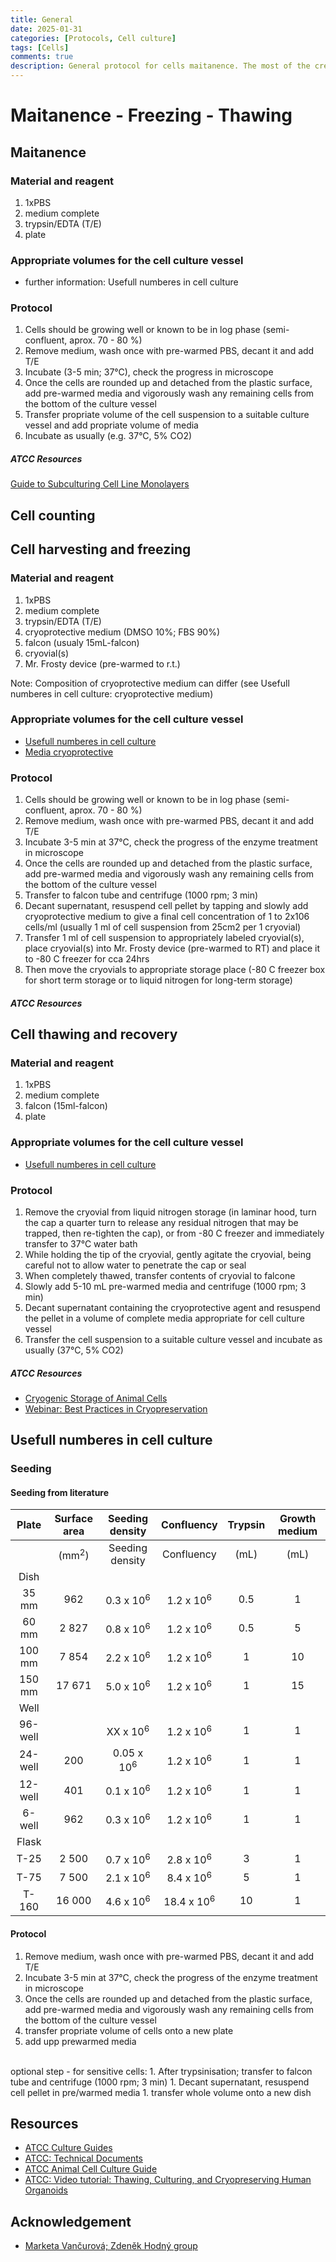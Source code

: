 ```yaml
---
title: General
date: 2025-01-31 
categories: [Protocols, Cell culture]
tags: [Cells]
comments: true
description: General protocol for cells maitanence. The most of the credit goes to Markéta V. as we obtained basic training and information from her. (And was patient enough to answer all our stupid questions 💖)
---
```


# Maitanence - Freezing - Thawing


## Maitanence

### Material and reagent
1. 1xPBS
1. medium complete
1. trypsin/EDTA (T/E)
1. plate

### Appropriate volumes for the cell culture vessel
* further information: Usefull numberes in cell culture

### Protocol
1. Cells should be growing well or known to be in log phase (semi-confluent, aprox. 70 - 80 %)
1. Remove medium, wash once with pre-warmed PBS, decant it and add T/E
1. Incubate (3-5 min; 37°C), check the progress in microscope
1. Once the cells are rounded up and detached from the plastic surface, add pre-warmed media and vigorously wash any remaining cells from the bottom of the culture vessel
1. Transfer propriate volume of the cell suspension to a suitable culture vessel and add propriate volume of media
1. Incubate as usually (e.g. 37°C, 5% CO2)

##### ATCC Resources
[Guide to Subculturing Cell Line Monolayers](https://www.atcc.org/resources/technical-documents/guide-to-subculturing-cell-line-monolayers)


## Cell counting


## Cell harvesting and freezing

### Material and reagent
1. 1xPBS
1. medium complete
1. trypsin/EDTA (T/E)
1. cryoprotective medium (DMSO 10%; FBS 90%)
1. falcon (usualy 15mL-falcon)
1. cryovial(s)
1. Mr. Frosty device (pre-warmed to r.t.)

Note: Composition of cryoprotective medium can differ (see Usefull numberes in cell culture: cryoprotective medium)

### Appropriate volumes for the cell culture vessel
* [Usefull numberes in cell culture](#Seeding)
* [Media cryoprotective](#Media-cryoprotective) 

### Protocol
1. Cells should be growing well or known to be in log phase (semi-confluent, aprox. 70 - 80 %)
1. Remove medium, wash once with pre-warmed PBS, decant it and add T/E
1. Incubate 3-5 min at 37°C, check the progress of the enzyme treatment in microscope
1. Once the cells are rounded up and detached from the plastic surface, add pre-warmed media and vigorously wash any remaining cells from the bottom of the culture vessel
1. Transfer to falcon tube and centrifuge (1000 rpm; 3 min)
1. Decant supernatant, resuspend cell pellet by tapping and slowly add cryoprotective medium to give a final cell concentration of 1 to 2x106 cells/ml (usually 1 ml of cell suspension from 25cm2 per 1 cryovial)
1. Transfer 1 ml of cell suspension to appropriately labeled cryovial(s), place cryovial(s) into Mr. Frosty device (pre-warmed to RT) and place it to -80 C freezer for cca 24hrs
1. Then move the cryovials to appropriate storage place (-80 C freezer box for short term storage or to liquid nitrogen for long-term storage)

##### ATCC Resources


## Cell thawing and recovery 

### Material and reagent
1. 1xPBS
1. medium complete
1. falcon (15ml-falcon)
1. plate

### Appropriate volumes for the cell culture vessel
* [Usefull numberes in cell culture](#Seeding)

### Protocol
1. Remove the cryovial from liquid nitrogen storage (in laminar hood, turn the cap a quarter turn to release any residual nitrogen that may be trapped, then re-tighten the cap), or from -80 C freezer and immediately transfer to 37°C water bath
1. While holding the tip of the cryovial, gently agitate the cryovial, being careful not to allow water to penetrate the cap or seal
1. When completely thawed, transfer contents of cryovial to falcone
1. Slowly add 5-10 mL pre-warmed media and centrifuge (1000 rpm; 3 min)
1. Decant supernatant containing the cryoprotective agent and resuspend the pellet in a volume of complete media appropriate for cell culture vessel
1. Transfer the cell suspension to a suitable culture vessel and incubate as usually (37°C, 5% CO2)

##### ATCC Resources
* [Cryogenic Storage of Animal Cells](https://www.atcc.org/resources/technical-documents/cryogenic-storage-of-animal-cells)
* [Webinar: Best Practices in Cryopreservation](https://www.atcc.org/resources/webinars/2016-webinars/best-practices-in-cryopreservation)

## Usefull numberes in cell culture

### Seeding
#### Seeding from literature

| Plate    | Surface area    | Seeding density      | Confluency           | Trypsin| Growth medium |
|:--------:|:---------------:|:--------------------:|:--------------------:|:------:|:-------------:|
|          | (mm<sup>2</sup>)| Seeding density      | Confluency           | (mL)   | (mL)          |
|Dish      |                 |                      |                      |        |               |
|  35 mm   | 962             | 0.3 x 10<sup>6</sup> | 1.2 x 10<sup>6</sup> |0.5     |1              |
|  60 mm   | 2 827           | 0.8 x 10<sup>6</sup> | 1.2 x 10<sup>6</sup> |0.5     |5              |
|  100 mm  | 7 854           | 2.2 x 10<sup>6</sup> | 1.2 x 10<sup>6</sup> |1       |10             |
|  150 mm  | 17 671          | 5.0 x 10<sup>6</sup> | 1.2 x 10<sup>6</sup> |1       |15             |
|Well      |                 |                      |                      |        |               |
|  96-well |                 | XX x 10<sup>6</sup>  | 1.2 x 10<sup>6</sup> |1       |1              |
|  24-well | 200             | 0.05 x 10<sup>6</sup>| 1.2 x 10<sup>6</sup> |1       |1              |
|  12-well | 401             | 0.1 x 10<sup>6</sup> | 1.2 x 10<sup>6</sup> |1       |1              |
|  6-well  | 962             | 0.3 x 10<sup>6</sup> | 1.2 x 10<sup>6</sup> |1       |1              |
|Flask     |                 |                      |                      |        |               |
|  T-25    | 2 500           | 0.7 x 10<sup>6</sup> | 2.8 x 10<sup>6</sup> |3       |1              |
|  T-75    | 7 500           | 2.1 x 10<sup>6</sup> | 8.4 x 10<sup>6</sup> |5       |1              |
|  T-160   | 16 000          | 4.6 x 10<sup>6</sup> | 18.4 x 10<sup>6</sup>|10      |1              |

#### Protocol
1. Remove medium, wash once with pre-warmed PBS, decant it and add T/E
1. Incubate 3-5 min at 37°C, check the progress of the enzyme treatment in microscope
1. Once the cells are rounded up and detached from the plastic surface, add pre-warmed media and vigorously wash any remaining cells from the bottom of the culture vessel
1. transfer propriate volume of cells onto a new plate
1. add upp prewarmed media <br>
<br>
optional step - for sensitive cells: 
1. After trypsinisation; transfer to falcon tube and centrifuge (1000 rpm; 3 min)
1. Decant supernatant, resuspend cell pellet in pre/warmed media
1. transfer whole volume onto a new dish


<!--
#### Some numbers from our experience
| Cell line  |         | Seeding density        | Notes         |               | Cell line  |         | Seeding density        | Notes  
|:----------:|:-------:|:----------------------:|:-------------:|:-------------:|:----------:|:-------:|:----------------------:|:-------------:|
|      plate |         | cells/cm<sup>2</sup>   |               |               |      plate |         | cells/cm<sup>2</sup>   |               |
| HeLa/U<sub>2</sub>OS|    |                    |               |               |MEFs or MDF |         |                        |               | 
|   96-well  | O/N     | 0.3 x 10<sup>4</sup>   |               |               |  12-well   | O/N     | 2.5 x 10<sup>4</sup>   |               |
|   96-well  | O/N     | 0.3 x 10<sup>4</sup>   |     MTT assay |               |            | O/N     | 0.9 x 10<sup>4</sup>   |               |
|   12-well  | O/N     | 1.6 x 10<sup>6</sup>   | IF or FACS    |               |mESC        |         |                        |               |
|  12-well   |  O/N    | 1.5 x 10<sup>4</sup>   |               |               |  12-well   | O/N     | 6 - 12 x 10<sup>4</sup>|               |
|            |         |                        |               |               |
|htert-RPE-1 |         |                        |               |               |
|            | O/N     |                        |               |               |
|            |         |                        |               |               |


*Quick notes:*<br>
HeLa/U<sub>2</sub>OS .... cancer cell lines<br>
htert-RPE-1          .... retionic ....<br>
MEFs                 .... mouse embryonic fibroblasts<br>
MDFs                 .... mouse dermal fibroblasts<br>
mESC                 .... mouse embryonic stem cells<br>
     ... for further specification have to search yourself ... <br>
-->

<!--
### Media complete

| Medium   | Fetal bovine serum| Antibiotics| Suplement I   | Suplement II         | Suplement III | Suplement IV         |
|:--------:|:-----------------:|:----------:|:-------------:|:--------------------:|:-------------:|:--------------------:|
|(mL)      | (mL)              | S/P (mL)   | (mL)          |  (mL)                |  (mL)         |  (mL)                |
|Option 1  |                   |            |               |                      |               |                      |
|500       |   50              |    5       |               |                      |               |                      |
|Option 2  |                   |            |               |                      |               |                      |
|500       |   50              |    5       |  L-glu: 5     |                      |               |                      |
|Option 3: | for mESC          |            |               |                      |               |                      |
|DMEM      |   FBS             |            |L-glu (200mM)  |sodium pyruvat (100mM)|non-esencial AA|mercaptoethanol (55mM)|
|500       |   50              |    5       |        5      |                      |        5      |          0.91        |

### Media cryoprotective
-->

## Resources
* [ATCC Culture Guides](https://www.atcc.org/resources/culture-guides)
* [ATCC: Technical Documents](https://www.atcc.org/resources/culture-guides/animal-cell-culture-guide)
* [ATCC Animal Cell Culture Guide](https://www.atcc.org/resources/culture-guides/animal-cell-culture-guide)
* [ATCC: Video tutorial: Thawing, Culturing, and Cryopreserving Human Organoids ](https://www.atcc.org/resources/technical-documents)


## Acknowledgement
* [Marketa Vančurová; Zdeněk Hodný group](https://www.img.cas.cz/group/zdenek-hodny/)